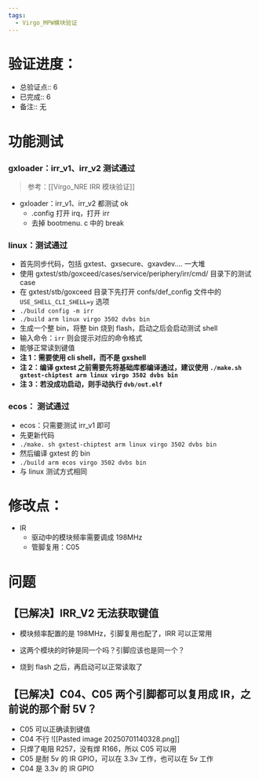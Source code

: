 ```yaml
---
tags:
  - Virgo_MPW模块验证
---
```

# 验证进度：
- 总验证点:: 6
- 已完成:: 6
- 备注:: 无




# 功能测试

### gxloader：irr_v1、irr_v2 测试通过

> 参考：[[Virgo_NRE IRR 模块验证]]


- gxloader：irr_v1、irr_v2 都测试 ok
	- .config 打开 irq，打开 irr
	- 去掉 bootmenu. c 中的 break


### linux：测试通过
- 首先同步代码，包括 gxtest、gxsecure、gxavdev.... 一大堆
- 使用 gxtest/stb/goxceed/cases/service/periphery/irr/cmd/ 目录下的测试 case
- 在 gxtest/stb/goxceed 目录下先打开 confs/def_config 文件中的 `USE_SHELL_CLI_SHELL=y` 选项
- `./build config -m irr`
- `./build arm linux virgo 3502 dvbs bin`
- 生成一个整 bin，将整 bin 烧到 flash，启动之后会启动测试 shell
- 输入命令：`irr` 则会提示对应的命令格式
- 能够正常读到键值
- **注 1：需要使用 cli shell，而不是 gxshell**
- **注 2：编译 gxtest 之前需要先将基础库都编译通过，建议使用 `./make.sh gxtest-chiptest arm linux virgo 3502 dvbs bin`**
- **注 3：若没成功启动，则手动执行 `dvb/out.elf`**



### ecos： 测试通过

- ecos：只需要测试 irr_v1 即可
- 先更新代码
- `./make. sh gxtest-chiptest arm linux virgo 3502 dvbs bin`
- 然后编译 gxtest 的 bin
- `./build arm ecos virgo 3502 dvbs bin`
- 与 linux 测试方式相同




# 修改点：
- IR
	- 驱动中的模块频率需要调成 198MHz
	- 管脚复用：C05



# 问题
## 【已解决】IRR_V2 无法获取键值
- 模块频率配置的是 198MHz，引脚复用也配了，IRR 可以正常用
- 这两个模块的时钟是同一个吗？引脚应该也是同一个？

- 烧到 flash 之后，再启动可以正常读取了

## 【已解决】C04、C05 两个引脚都可以复用成 IR，之前说的那个耐 5V？
- C05 可以正确读到键值
- C04 不行
![[Pasted image 20250701140328.png]]
- 只焊了电阻 R257，没有焊 R166，所以 C05 可以用
- C05 是耐 5v 的 IR GPIO，可以在 3.3v 工作，也可以在 5v 工作
- C04 是 3.3v 的 IR GPIO

